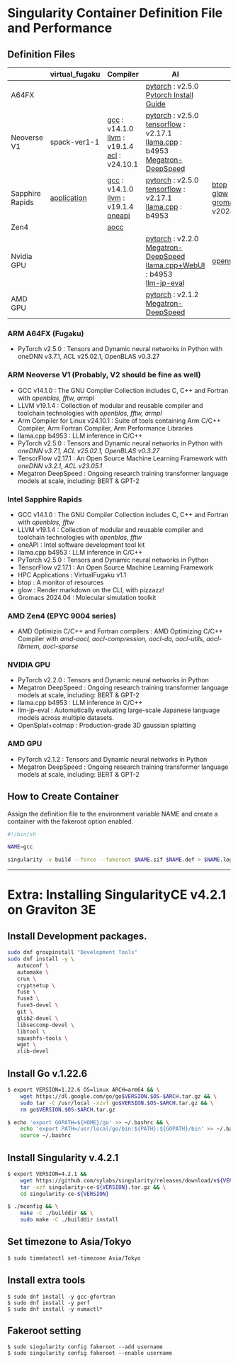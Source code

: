 # **Singularity Container Definition File and Performance**

## Definition Files

|  | virtual_fugaku | Compiler | AI | Misc. |
| ---- | ---- | ---- | ---- | ---- |
|  A64FX |  |  | [pytorch](https://github.com/RIKEN-RCCS/singularity_defpack/blob/main/cpu_a64fx/pytorch_2.5.0) : v2.5.0 <br> [Pytorch Install Guide](https://github.com/fujitsu/pytorch/wiki) | |
|  Neoverse V1 | spack-ver1-1 | [gcc](https://github.com/RIKEN-RCCS/singularity_defpack/blob/main/cpu_neoversev1/gcc_14.1.0) : v14.1.0 <br> [llvm](https://github.com/RIKEN-RCCS/singularity_defpack/blob/main/cpu_neoversev1/llvm_19.1.4) : v19.1.4 <br> [acl](https://github.com/RIKEN-RCCS/singularity_defpack/blob/main/cpu_neoversev1/acfl_24.10.1) : v24.10.1 |  [pytorch](https://github.com/RIKEN-RCCS/singularity_defpack/blob/main/cpu_neoversev1/pytorch_2.5.0) : v2.5.0 <br> [tensorflow](https://github.com/RIKEN-RCCS/singularity_defpack/blob/main/cpu_neoversev1/tensorflow_2.17) : v2.17.1 <br> [llama.cpp](https://github.com/RIKEN-RCCS/singularity_defpack/blob/main/cpu_neoversev1/llama.cpp) : b4953 <br> [Megatron-DeepSpeed](https://github.com/RIKEN-RCCS/singularity_defpack/blob/main/cpu_neoversev1/Megatron-DeepSpeed)| |
|  Sapphire Rapids | [application](https://github.com/RIKEN-RCCS/singularity_defpack/blob/main/cpu_sapphirerapids/application) | [gcc](https://github.com/RIKEN-RCCS/singularity_defpack/blob/main/cpu_sapphirerapids/gcc_14.1.0) : v14.1.0 <br> [llvm](https://github.com/RIKEN-RCCS/singularity_defpack/blob/main/cpu_sapphirerapids/llvm_19.1.4) : v19.1.4 <br> [oneapi](https://github.com/RIKEN-RCCS/singularity_defpack/blob/main/cpu_sapphirerapids/oneapi_2025.0.1) | [pytorch](https://github.com/RIKEN-RCCS/singularity_defpack/blob/main/cpu_sapphirerapids/pytorch_2.5.0) : v2.5.0 <br> [tensorflow](https://github.com/RIKEN-RCCS/singularity_defpack/blob/main/cpu_sapphirerapids/tensorflow_2.17) : v2.17.1 <br> [llama.cpp](https://github.com/RIKEN-RCCS/singularity_defpack/tree/main/cpu_sapphirerapids/llama.cpp) : b4953 | [btop](https://github.com/RIKEN-RCCS/singularity_defpack/blob/main/cpu_sapphirerapids/btop) <br> [glow](https://github.com/RIKEN-RCCS/singularity_defpack/tree/main/cpu_sapphirerapids/glow) <br> [gromacs](https://github.com/RIKEN-RCCS/singularity_defpack/blob/main/cpu_sapphirerapids/gromacs_2024.04) : v2024.04|
|  Zen4 |  | [aocc](https://github.com/RIKEN-RCCS/singularity_defpack/blob/main/cpu_zen4/aocc) |  | |
|  Nvidia GPU |  |  | [pytorch](https://github.com/RIKEN-RCCS/singularity_defpack/blob/main/gpu_nvidia/pytorch) : v2.2.0 <br> [Megatron-DeepSpeed](https://github.com/RIKEN-RCCS/singularity_defpack/blob/main/gpu_nvidia/Megatron-DeepSpeed) <br> [llama.cpp+WebUI](https://github.com/RIKEN-RCCS/singularity_defpack/tree/main/gpu_nvidia/llama.cpp) : b4953<br> [llm-jp-eval](https://github.com/RIKEN-RCCS/singularity_defpack/tree/main/gpu_nvidia/llm-jp-eval) | [opensplat+colmap](https://github.com/RIKEN-RCCS/singularity_defpack/tree/main/gpu_nvidia/opensplat)|
|  AMD GPU    |  |  | [pytorch](https://github.com/RIKEN-RCCS/singularity_defpack/blob/main/gpu_amd/pytorch) : v2.1.2 <br> [Megatron-DeepSpeed](https://github.com/RIKEN-RCCS/singularity_defpack/blob/main/gpu_amd/Megatron-DeepSpeed)| |

### ARM A64FX (Fugaku)

 - PyTorch v2.5.0 : Tensors and Dynamic neural networks in Python with oneDNN v3.7.1, ACL v25.02.1, OpenBLAS v0.3.27

### ARM Neoverse V1 (Probably, V2 should be fine as well)

 - GCC v14.1.0 : The GNU Compiler Collection includes C, C++ and Fortran with *openblas, fftw, armpl*
 - LLVM v19.1.4 : Collection of modular and reusable compiler and toolchain technologies with *openblas, fftw, armpl*
 - Arm Compiler for Linux v24.10.1 : Suite of tools containing Arm C/C++ Compiler, Arm Fortran Compiler, Arm Performance Libraries
 - llama.cpp b4953 : LLM inference in C/C++
 - PyTorch v2.5.0 : Tensors and Dynamic neural networks in Python with *oneDNN v3.7.1, ACL v25.02.1, OpenBLAS v0.3.27*
 - TensorFlow v2.17.1 : An Open Source Machine Learning Framework with *oneDNN v3.2.1, ACL v23.05.1*
 - Megatron DeepSpeed : Ongoing research training transformer language models at scale, including: BERT & GPT-2

### Intel Sapphire Rapids

 - GCC v14.1.0 : The GNU Compiler Collection includes C, C++ and Fortran with *openblas, fftw*
 - LLVM v19.1.4 : Collection of modular and reusable compiler and toolchain technologies with *openblas, fftw*
 - oneAPI : Intel software development tool kit
 - llama.cpp b4953 : LLM inference in C/C++
 - PyTorch v2.5.0 : Tensors and Dynamic neural networks in Python
 - TensorFlow v2.17.1 : An Open Source Machine Learning Framework
 - HPC Applications : VirtualFugaku v1.1
 - btop : A monitor of resources
 - glow : Render markdown on the CLI, with pizzazz!
 - Gromacs 2024.04 : Molecular simulation toolkit

### AMD Zen4 (EPYC 9004 series)

 - AMD Optimizin C/C++ and Fortran compilers : AMD Optimizing C/C++ Compiler with *amd-aocl, aocl-compression, aocl-da, aocl-utils, aocl-libmem, aocl-sparse*

### NVIDIA GPU

 - PyTorch v2.2.0 : Tensors and Dynamic neural networks in Python
 - Megatron DeepSpeed : Ongoing research training transformer language models at scale, including: BERT & GPT-2
 - llama.cpp b4953 : LLM inference in C/C++
 - llm-jp-eval : Automatically evaluating large-scale Japanese language models across multiple datasets.
 - OpenSplat+colmap : Production-grade 3D gaussian splatting

### AMD GPU

 - PyTorch v2.1.2 : Tensors and Dynamic neural networks in Python
 - Megatron DeepSpeed : Ongoing research training transformer language models at scale, including: BERT & GPT-2

## How to Create Container

Assign the definition file to the environment variable NAME and create a container with the fakeroot option enabled.

```bash
#!/bin/sh

NAME=gcc

singularity -v build --force --fakeroot $NAME.sif $NAME.def > $NAME.log 2>&1
```

----

# **Extra: Installing SingularityCE v4.2.1 on Graviton 3E**

## Install Development packages.

```bash
sudo dnf groupinstall "Development Tools"
sudo dnf install -y \
   autoconf \
   automake \
   crun \
   cryptsetup \
   fuse \
   fuse3 \
   fuse3-devel \
   git \
   glib2-devel \
   libseccomp-devel \
   libtool \
   squashfs-tools \
   wget \
   zlib-devel
```

## Install Go v.1.22.6

```bash
$ export VERSION=1.22.6 OS=linux ARCH=arm64 && \
    wget https://dl.google.com/go/go$VERSION.$OS-$ARCH.tar.gz && \
    sudo tar -C /usr/local -xzvf go$VERSION.$OS-$ARCH.tar.gz && \
    rm go$VERSION.$OS-$ARCH.tar.gz

$ echo 'export GOPATH=${HOME}/go' >> ~/.bashrc && \
    echo 'export PATH=/usr/local/go/bin:${PATH}:${GOPATH}/bin' >> ~/.bashrc && \
    source ~/.bashrc
```

## Install Singularity v.4.2.1

```bash
$ export VERSION=4.2.1 &&
    wget https://github.com/sylabs/singularity/releases/download/v${VERSION}/singularity-ce-${VERSION}.tar.gz && \
    tar -xzf singularity-ce-${VERSION}.tar.gz && \
    cd singularity-ce-${VERSION}

$ ./mconfig && \
    make -C ./builddir && \
    sudo make -C ./builddir install
```

## Set timezone to Asia/Tokyo

```bash
$ sudo timedatectl set-timezone Asia/Tokyo
```

## Install extra tools

```
$ sudo dnf install -y gcc-gfortran
$ sudo dnf install -y perf
$ sudo dnf install -y numactl*
```

## Fakeroot setting

```
$ sudo singularity config fakeroot --add username
$ sudo singularity config fakeroot --enable username
```

